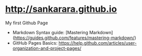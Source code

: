 # http://sankarara.github.io

My first Github Page
* Markdown Syntax guide: [Mastering Markdown] (https://guides.github.com/features/mastering-markdown/)
* GitHub Pages Basics: https://help.github.com/articles/user-organization-and-project-pages/
